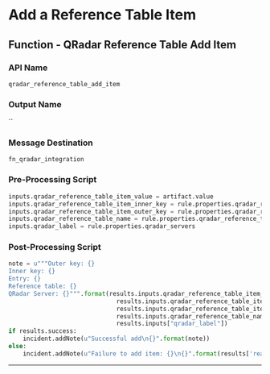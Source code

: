 <!--
    DO NOT MANUALLY EDIT THIS FILE
    THIS FILE IS AUTOMATICALLY GENERATED WITH resilient-sdk codegen
-->

# Add a Reference Table Item

## Function - QRadar Reference Table Add Item

### API Name
`qradar_reference_table_add_item`

### Output Name
``

### Message Destination
`fn_qradar_integration`

### Pre-Processing Script
```python
inputs.qradar_reference_table_item_value = artifact.value
inputs.qradar_reference_table_item_inner_key = rule.properties.qradar_ref_table_inner_key
inputs.qradar_reference_table_item_outer_key = rule.properties.qradar_ref_table_outer_key
inputs.qradar_reference_table_name = rule.properties.qradar_reference_table_name
inputs.qradar_label = rule.properties.qradar_servers
```

### Post-Processing Script
```python
note = u"""Outer key: {}
Inner key: {}
Entry: {}
Reference table: {}
QRadar Server: {}""".format(results.inputs.qradar_reference_table_item_outer_key,
                              results.inputs.qradar_reference_table_item_inner_key,
                              results.inputs.qradar_reference_table_item_value, 
                              results.inputs.qradar_reference_table_name,
                              results.inputs["qradar_label"])
if results.success:
    incident.addNote(u"Successful add\n{}".format(note))
else:
    incident.addNote(u"Failure to add item: {}\n{}".format(results['reason'], note))
```

---

